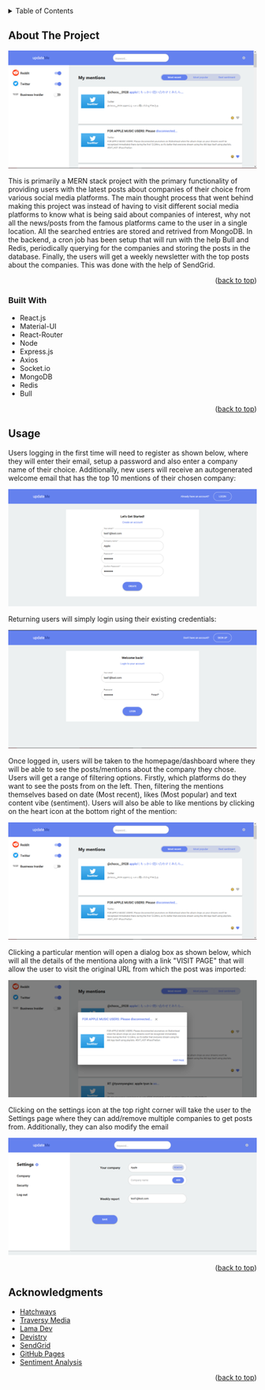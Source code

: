 <div id="top"></div>

<!-- TABLE OF CONTENTS -->
<details>
  <summary>Table of Contents</summary>
  <ol>
    <li>
      <a href="#about-the-project">About The Project</a>
      <ul>
        <li><a href="#built-with">Built With</a></li>
      </ul>
    </li>
    <li><a href="#usage">Usage</a></li>
    <li><a href="#acknowledgments">Acknowledgments</a></li>
  </ol>
</details>



<!-- ABOUT THE PROJECT -->
## About The Project

![Dashboard](client/src/images/dashboard.png)

This is primarily a MERN stack project with the primary functionality of providing users with the latest posts about companies of their choice from various social media platforms. The main thought process that went behind making this project was instead of having to visit different social media platforms to know what is being said about companies of interest, why not all the news/posts from the famous platforms came to the user in a single location. All the searched entries are stored and retrived from MongoDB. In the backend, a cron job has been setup that will run with the help Bull and Redis, periodically querying for the companies and storing the posts in the database. Finally, the users will get a weekly newsletter with the top posts about the companies. This was done with the help of SendGrid.

<p align="right">(<a href="#top">back to top</a>)</p>



### Built With

* React.js
* Material-UI
* React-Router
* Node
* Express.js
* Axios
* Socket.io
* MongoDB
* Redis
* Bull

<p align="right">(<a href="#top">back to top</a>)</p>



<!-- USAGE EXAMPLES -->
## Usage

Users logging in the first time will need to register as shown below, where they will enter their email, setup a password and also enter a company name of their choice. Additionally, new users will receive an autogenerated welcome email that has the top 10 mentions of their chosen company:

![Register](client/src/images/register.png)



Returning users will simply login using their existing credentials:

![Login](client/src/images/login.png)



Once logged in, users will be taken to the homepage/dashboard where they will be able to see the posts/mentions about the company they chose. Users will get a range of filtering options. Firstly, which platforms do they want to see the posts from on the left. Then, filtering the mentions themselves based on date (Most recent), likes (Most popular) and text content vibe (sentiment). Users will also be able to like mentions by clicking on the heart icon at the bottom right of the mention:

![Dashboard](client/src/images/dashboard.png)



Clicking a particular mention will open a dialog box as shown below, which will all the details of the mentiona along with a link "VISIT PAGE" that will allow the user to visit the original URL from which the post was imported:

![Dialog](client/src/images/dialog.png)



Clicking on the settings icon at the top right corner will take the user to the Settings page where they can add/remove multiple companies to get posts from. Additionally, they can also modify the email

![Settings](client/src/images/settings.png)

<p align="right">(<a href="#top">back to top</a>)</p>



## Acknowledgments

* [Hatchways](https://www.hatchways.io/)
* [Traversy Media](https://www.youtube.com/c/TraversyMedia)
* [Lama Dev](https://www.youtube.com/c/LamaDev)
* [Devistry](https://www.youtube.com/c/Devistry)
* [SendGrid](https://sendgrid.com/)
* [GitHub Pages](https://pages.github.com)
* [Sentiment Analysis](https://www.npmjs.com/package/sentiment-analysis)

<p align="right">(<a href="#top">back to top</a>)</p>
